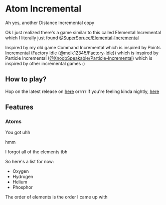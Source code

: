 # Atom Incremental
Ah yes, another Distance Incremental copy

Ok I just realized there's a game similar to this called Elemental Incremental which I literally just found [@SuperSpruce/Elemental-Incremental](https://github.comx/SuperSpruce/Elemental-Incremental)

Inspired by my old game Command Incremental which is inspired by Points Incremental (Factory Idle ([@melk12345/Factory-Idle](https://github.com/melk12345/Factory-Idle))) which is inspired by Particle Incremental ([@XnoobSpeakable/Particle-Incremental](https://github.com/XnoobSpeakable/Particle-Incremental)) which is inspired by other incremental games :)

## How to play?
Hop on the latest release on [here](https://frinkifail.github.io/AtomIncremental)
orrrrr if you're feeling kinda nightly, [here](https://atomincremental-dev.netlify.app)

## Features
### Atoms
You got uhh

hmm

I forgot all of the elements tbh

So here's a list for now:
- Oxygen
- Hydrogen
- Helium
- Phosphor

The order of elements is the order I came up with
